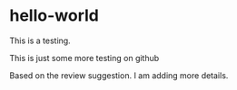 # hello-world
This is a testing. 

This is just some more testing on github

Based on the review suggestion. I am adding more details. 
